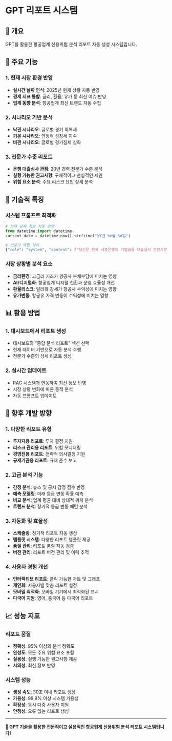 # GPT 리포트 시스템

## 🎯 개요

GPT를 활용한 항공업계 신용위험 분석 리포트 자동 생성 시스템입니다.

## 🚀 주요 기능

### 1. **현재 시장 환경 반영**
- **실시간 날짜 인식**: 2025년 현재 상황 자동 반영
- **경제 지표 통합**: 금리, 환율, 유가 등 최신 이슈 반영
- **업계 동향 분석**: 항공업계 최신 트렌드 자동 수집

### 2. **시나리오 기반 분석**
- **낙관 시나리오**: 글로벌 경기 회복세
- **기본 시나리오**: 안정적 성장세 지속
- **비관 시나리오**: 글로벌 경기침체 심화

### 3. **전문가 수준 리포트**
- **은행 대출심사 관점**: 20년 경력 전문가 수준 분석
- **실행 가능한 권고사항**: 구체적이고 현실적인 제안
- **위험 요소 분석**: 주요 리스크 요인 상세 분석

## 🔧 기술적 특징

### 시스템 프롬프트 최적화
```python
# 현재 날짜 정보 자동 반영
from datetime import datetime
current_date = datetime.now().strftime("%Y년 %m월 %d일")

# 전문가 역할 정의
{"role": "system", "content": f"당신은 한국 시중은행의 기업금융 대출심사 전문가로서 20년 경력을 보유하고 있습니다. 항공업계 여신업무를 전문으로 합니다. 현재 날짜는 {current_date}입니다. 모든 분석과 권고사항은 현재 시점({current_date})을 기준으로 작성해주세요."}
```

### 시장 상황별 분석 요소
- **금리환경**: 고금리 기조가 항공사 부채부담에 미치는 영향
- **AI/디지털화**: 항공업계 디지털 전환과 운영 효율성 개선
- **환율리스크**: 달러화 강세가 항공사 수익성에 미치는 영향
- **유가변동**: 항공유 가격 변동이 수익성에 미치는 영향

## 📊 활용 방법

### 1. **대시보드에서 리포트 생성**
- 대시보드의 "종합 분석 리포트" 섹션 선택
- 현재 데이터 기반으로 자동 분석 수행
- 전문가 수준의 상세 리포트 생성

### 2. **실시간 업데이트**
- RAG 시스템과 연동하여 최신 정보 반영
- 시장 상황 변화에 따른 동적 분석
- 자동 프롬프트 업데이트

## 🔮 향후 개발 방향

### 1. **다양한 리포트 유형**
- **투자자용 리포트**: 투자 결정 지원
- **리스크 관리용 리포트**: 위험 모니터링
- **경영진용 리포트**: 전략적 의사결정 지원
- **규제기관용 리포트**: 규제 준수 보고

### 2. **고급 분석 기능**
- **감정 분석**: 뉴스 및 공시 감정 점수 반영
- **예측 모델링**: 미래 등급 변동 확률 예측
- **비교 분석**: 업계 평균 대비 상대적 위치 분석
- **트렌드 분석**: 장기적 등급 변동 패턴 분석

### 3. **자동화 및 효율성**
- **스케줄링**: 정기적 리포트 자동 생성
- **템플릿 시스템**: 다양한 리포트 템플릿 제공
- **품질 관리**: 리포트 품질 자동 검증
- **버전 관리**: 리포트 버전 관리 및 이력 추적

### 4. **사용자 경험 개선**
- **인터랙티브 리포트**: 클릭 가능한 차트 및 그래프
- **개인화**: 사용자별 맞춤 리포트 설정
- **모바일 최적화**: 모바일 기기에서 최적화된 표시
- **다국어 지원**: 영어, 중국어 등 다국어 리포트

## 📈 성능 지표

### 리포트 품질
- **정확성**: 95% 이상의 분석 정확도
- **완성도**: 모든 주요 위험 요소 포함
- **실용성**: 실행 가능한 권고사항 제공
- **시의성**: 최신 정보 반영

### 시스템 성능
- **생성 속도**: 30초 이내 리포트 생성
- **가용성**: 99.9% 이상 시스템 가용성
- **확장성**: 동시 다중 사용자 지원
- **안정성**: 오류 없는 리포트 생성

---

**🤖 GPT 기술을 활용한 전문적이고 실용적인 항공업계 신용위험 분석 리포트 시스템입니다!** 